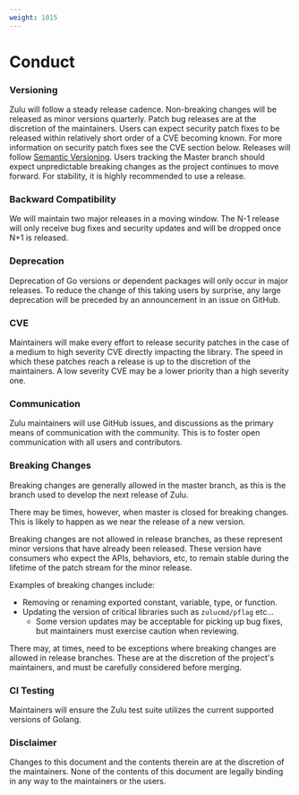 ```yaml
---
weight: 1015
---
```


# Conduct

### Versioning
Zulu will follow a steady release cadence. Non-breaking changes will be released as minor versions quarterly. Patch bug releases are at the discretion of the maintainers. Users can expect security patch fixes to be released within relatively short order of a CVE becoming known. For more information on security patch fixes see the CVE section below. Releases will follow [Semantic Versioning](https://semver.org/). Users tracking the Master branch should expect unpredictable breaking changes as the project continues to move forward. For stability, it is highly recommended to use a release.

### Backward Compatibility
We will maintain two major releases in a moving window. The N-1 release will only receive bug fixes and security updates and will be dropped once N+1 is released.

### Deprecation
Deprecation of Go versions or dependent packages will only occur in major releases. To reduce the change of this taking users by surprise, any large deprecation will be preceded by an announcement in an issue on GitHub.

### CVE
Maintainers will make every effort to release security patches in the case of a medium to high severity CVE directly impacting the library. The speed in which these patches reach a release is up to the discretion of the maintainers. A low severity CVE may be a lower priority than a high severity one.

### Communication
Zulu maintainers will use GitHub issues, and discussions as the primary means of communication with the community. This is to foster open communication with all users and contributors.

### Breaking Changes
Breaking changes are generally allowed in the master branch, as this is the branch used to develop the next release of Zulu.

There may be times, however, when master is closed for breaking changes. This is likely to happen as we near the release of a new version.

Breaking changes are not allowed in release branches, as these represent minor versions that have already been released. These version have consumers who expect the APIs, behaviors, etc, to remain stable during the lifetime of the patch stream for the minor release.

Examples of breaking changes include:
- Removing or renaming exported constant, variable, type, or function.
- Updating the version of critical libraries such as `zulucmd/pflag` etc...
  - Some version updates may be acceptable for picking up bug fixes, but maintainers must exercise caution when reviewing.

There may, at times, need to be exceptions where breaking changes are allowed in release branches. These are at the discretion of the project's maintainers, and must be carefully considered before merging.

### CI Testing
Maintainers will ensure the Zulu test suite utilizes the current supported versions of Golang.

### Disclaimer
Changes to this document and the contents therein are at the discretion of the maintainers. None of the contents of this document are legally binding in any way to the maintainers or the users.
